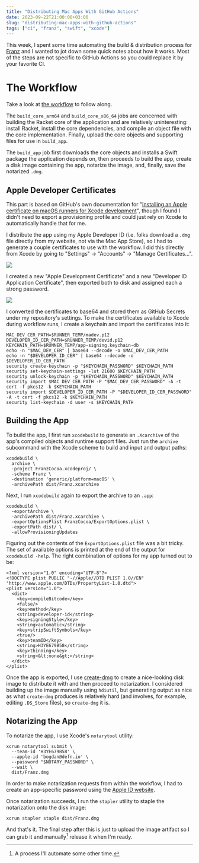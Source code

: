 ```yaml
---
title: "Distributing Mac Apps With GitHub Actions"
date: 2023-09-22T21:00:00+03:00
slug: "distributing-mac-apps-with-github-actions"
tags: ["ci", "franz", "swift", "xcode"]
---
```


This week, I spent some time automating the build & distribution process
for [Franz] and I wanted to jot down some quick notes about how it
works. Most of the steps are not specific to GitHub Actions so you could
replace it by your favorite CI.

<!--more-->

# The Workflow

Take a look at [the workflow] to follow along.

The `build_core_arm64` and `build_core_x86_64` jobs are concerned
with building the Racket core of the application and are relatively
uninteresting: install Racket, install the core dependencies, and
compile an object file with the core implementation. Finally, upload the
core objects and supporting files for use in `build_app`.

The `build_app` job first downloads the core objects and installs a
Swift package the application depends on, then proceeds to build the
app, create a disk image containing the app, notarize the image, and,
finally, save the notarized `.dmg`.

## Apple Developer Certificates

This part is based on GitHub's own documentation for "[Installing an
Apple certificate on macOS runners for Xcode development]", though I
found I didn't need to export a provisioning profile and could just rely
on Xcode to automatically handle that for me.

I distribute the app using my Apple Developer ID (i.e. folks download a
`.dmg` file directly from my website, not via the Mac App Store), so I
had to generate a couple certificates to use with the workflow. I did
this directly from Xcode by going to "Settings" -> "Accounts" -> "Manage
Certificates...".

<img src="/img/franz-gha/01-xcode-accounts.png"/>

I created a new "Apple Development Certificate" and a new "Developer ID
Application Certificate", then exported both to disk and assigned each a
strong password.

<img src="/img/franz-gha/02-xcode-export.png"/>

I converted the certificates to base64 and stored them as GitHub Secrets
under my repository's settings. To make the certificates available
to Xcode during workflow runs, I create a keychain and import the
certificates into it:

```shell
MAC_DEV_CER_PATH=$RUNNER_TEMP/madev.p12
DEVELOPER_ID_CER_PATH=$RUNNER_TEMP/devid.p12
KEYCHAIN_PATH=$RUNNER_TEMP/app-signing.keychain-db
echo -n "$MAC_DEV_CER" | base64 --decode -o $MAC_DEV_CER_PATH
echo -n "$DEVELOPER_ID_CER" | base64 --decode -o $DEVELOPER_ID_CER_PATH
security create-keychain -p "$KEYCHAIN_PASSWORD" $KEYCHAIN_PATH
security set-keychain-settings -lut 21600 $KEYCHAIN_PATH
security unlock-keychain -p "$KEYCHAIN_PASSWORD" $KEYCHAIN_PATH
security import $MAC_DEV_CER_PATH -P "$MAC_DEV_CER_PASSWORD" -A -t cert -f pkcs12 -k $KEYCHAIN_PATH
security import $DEVELOPER_ID_CER_PATH -P "$DEVELOPER_ID_CER_PASSWORD" -A -t cert -f pkcs12 -k $KEYCHAIN_PATH
security list-keychain -d user -s $KEYCHAIN_PATH
```

## Building the App

To build the app, I first run `xcodebuild` to generate an `.Xcarchive`
of the app's compiled objects and runtime support files. Just run the
`archive` subcommand with the Xcode scheme to build and input and output
paths:

```shell
xcodebuild \
  archive \
  -project FranzCocoa.xcodeproj/ \
  -scheme Franz \
  -destination 'generic/platform=macOS' \
  -archivePath dist/Franz.xcarchive
```

Next, I run `xcodebuild` again to export the archive to an `.app`:


```shell
xcodebuild \
  -exportArchive \
  -archivePath dist/Franz.xcarchive \
  -exportOptionsPlist FranzCocoa/ExportOptions.plist \
  -exportPath dist/ \
  -allowProvisioningUpdates
```

Figuring out the contents of the `ExportOptions.plist` file was a bit
tricky. The set of available options is printed at the end of the output
for `xcodebuild -help`. The right combination of options for my app
turned out to be:

```xml-property-list
<?xml version="1.0" encoding="UTF-8"?>
<!DOCTYPE plist PUBLIC "-//Apple//DTD PLIST 1.0//EN" "http://www.apple.com/DTDs/PropertyList-1.0.dtd">
<plist version="1.0">
  <dict>
    <key>compileBitcode</key>
    <false/>
    <key>method</key>
    <string>developer-id</string>
    <key>signingStyle</key>
    <string>automatic</string>
    <key>stripSwiftSymbols</key>
    <true/>
    <key>teamID</key>
    <string>H3YE679B58</string>
    <key>thinning</key>
    <string>&lt;none&gt;</string>
  </dict>
</plist>
```

Once the app is exported, I use [create-dmg] to create a nice-looking
disk image to distribute it with and then proceed to notarization.
I considered building up the image manually using `hdiutil`, but
generating output as nice as what `create-dmg` produces is relatively
hard (and involves, for example, editing `.DS_Store` files), so
`create-dmg` it is.

## Notarizing the App

To notarize the app, I use Xcode's `notarytool` utility:

```shell
xcrun notarytool submit \
  --team-id 'H3YE679B58' \
  --apple-id 'bogdan@defn.io' \
  --password "$NOTARY_PASSWORD" \
  --wait \
  dist/Franz.dmg
```

In order to make notarization requests from within the workflow, I had
to create an app-specific password using the [Apple ID website].

Once notarization succeeds, I run the `stapler` utility to staple the
notarization onto the disk image:

```shell
xcrun stapler staple dist/Franz.dmg
```

And that's it. The final step after this is just to upload the image
artifact so I can grab it and manually[^1] release it when I'm ready.

[^1]: A process I'll automate some other time.

[Franz]: https://franz.defn.io
[the workflow]: https://github.com/Bogdanp/Franz/blob/388edfd7238839af52ecda9ad8554fba7e462db5/.github/workflows/build.yml#L105-L196
[Installing an Apple certificate on macOS runners for Xcode development]: https://docs.github.com/en/actions/deployment/deploying-xcode-applications/installing-an-apple-certificate-on-macos-runners-for-xcode-development
[create-dmg]: https://github.com/sindresorhus/create-dmg
[Apple ID website]: https://appleid.apple.com/
